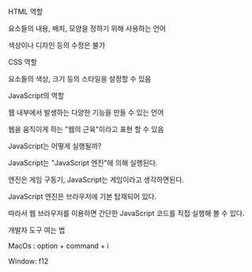 HTML 역할

요소들의 내용, 배치, 모양을 정하기 위해 사용하는 언어

색상이나 디자인 등의 수정은 불가

CSS 역할

요소들의 색상, 크기 등의 스타일을 설정할 수 있음

JavaScript의 역할

웹 내부에서 발생하는 다양한 기능을 만들 수 있는 언어

웹을 움직이게 하는 "웹의 근육"이라고 표현 할 수 있음

JavaScript는 어떻게 실행될까?

JavaScript는 "JavaScript 엔진"에 의해 실행된다.

엔진은 게임 구동기, JavaScript는 게임이라고 생각하면된다.

JavaScript 엔진은 브라우저에 기본 탑재되어 있다.

따라서 웹 브라우저를 이용하면 간단한 JavaScript 코드를 직접 실행해 볼 수 있다.

개발자 도구 여는 법

MacOs : option + command + i

Window: f12

  